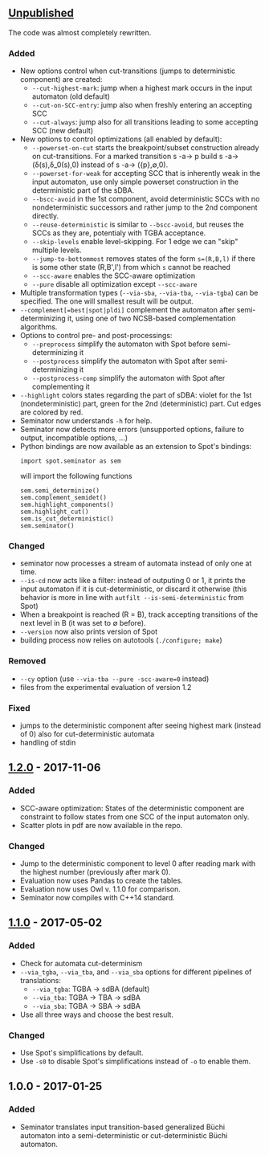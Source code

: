 ## [Unpublished]
The code was almost completely rewritten.

### Added
* New options control when cut-transitions (jumps to deterministic component) are created:
  - `--cut-highest-mark`: jump when a highest mark occurs in the input automaton (old default)
  - `--cut-on-SCC-entry`: jump also when freshly entering an accepting SCC
  - `--cut-always`: jump also for all transitions leading to some accepting SCC (new default)
* New options to control optimizations (all enabled by default):
  - `--powerset-on-cut` starts the breakpoint/subset construction already on cut-transitions. For a marked transition s -a-> p build s -a-> (δ(s),δ_0(s),0) instead of s -a-> ({p},∅,0).
  - `--powerset-for-weak` for accepting SCC that is inherently weak in the input automaton, use only simple powerset construction in the deterministic part of the sDBA.
  - `--bscc-avoid` in the 1st component, avoid deterministic SCCs with no nondeterministic successors and rather jump to the 2nd component directly.
  - `--reuse-deterministic` is similar to `--bscc-avoid`, but reuses the SCCs as they are, potentialy with TGBA acceptance.
  - `--skip-levels` enable level-skipping. For 1 edge we can "skip" multiple levels.
  - `--jump-to-bottommost` removes states of the form `s=(R,B,l)` if there is some other state (R,B',l') from which `s` cannot be reached
  - `--scc-aware` enables the SCC-aware optimization
  - `--pure` disable all optimization except `--scc-aware`
* Multiple transformation types (`--via-sba`, `--via-tba`, `--via-tgba`) can be specified. The one will smallest result will be output.
* `--complement[=best|spot|pldi]` complement the automaton after semi-determinizing it, using one of two NCSB-based complementation algorithms.
* Options to control pre- and post-processings:
  - `--preprocess` simplify the automaton with Spot before semi-determinizing it
  - `--postprocess` simplify the automaton with Spot after semi-determinizing it
  - `--postprocess-comp` simplify the automaton with Spot after complementing it
* `--highlight` colors states regarding the part of sDBA: violet for the 1st (nondeterministic) part, green for the 2nd (deterministic) part. Cut edges are colored by red.
* Seminator now understands `-h` for help.
* Seminator now detects more errors (unsupported options, failure to output, incompatible options, ...)
* Python bindings are now available as an extension to Spot's bindings:
  ```
  import spot.seminator as sem
  ```
  will import the following functions
  ```
  sem.semi_determinize()
  sem.complement_semidet()
  sem.highlight_components()
  sem.highlight_cut()
  sem.is_cut_deterministic()
  sem.seminator()
  ```

### Changed
* seminator now processes a stream of automata instead of only one at time.
* `--is-cd` now acts like a filter: instead of outputing 0 or 1, it prints the input automaton if it is cut-deterministic, or discard it otherwise (this behavior is more in line with `autfilt --is-semi-deterministic` from Spot)
* When a breakpoint is reached (R = B), track accepting transitions of the next level in B (it was set to ∅ before).
* `--version` now also prints version of Spot
* building process now relies on autotools (`./configure; make`)

### Removed
* `--cy` option (use `--via-tba --pure -scc-aware=0` instead)
* files from the experimental evaluation of version 1.2

### Fixed
* jumps to the deterministic component after seeing highest mark (instead of 0) also for cut-deterministic automata
* handling of stdin

## [1.2.0] - 2017-11-06
### Added
* SCC-aware optimization: States of the deterministic component are constraint to follow states from one SCC of the input automaton only.
* Scatter plots in pdf are now available in the repo.

### Changed
* Jump to the deterministic component to level 0 after reading mark with the highest number (previously after mark 0).
* Evaluation now uses Pandas to create the tables.
* Evaluation now uses Owl v. 1.1.0 for comparison.
* Seminator now compiles with C++14 standard.

## [1.1.0] - 2017-05-02
### Added
* Check for automata cut-determinism
* `--via_tgba`, `--via_tba`, and `--via_sba` options for different pipelines of translations:
  - `--via_tgba`: TGBA -> sdBA (default)
  - `--via_tba`: TGBA -> TBA -> sdBA
  - `--via_sba`: TGBA -> SBA -> sdBA
* Use all three ways and choose the best result.
### Changed
* Use Spot's simplifications by default.
* Use `-s0` to disable Spot's simplifications instead of `-o` to enable them.

## 1.0.0 - 2017-01-25
### Added
* Seminator translates input transition-based generalized Büchi automaton into a semi-deterministic or cut-deterministic Büchi automaton.

[Unpublished]: https://github.com/mklokocka/seminator/compare/v1.2.0...HEAD
[1.2.0]: https://github.com/mklokocka/seminator/compare/v1.1.0...v1.2.0
[1.1.0]: https://github.com/mklokocka/seminator/compare/v1.0.0...v1.1.0
